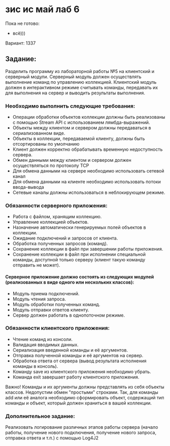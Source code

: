 # зис ис май лаб 6
Пока не готово:
* всё)))

Вариант: 1337
## Задание:
Разделить программу из лабораторной работы №5 на клиентский и серверный модули. Серверный модуль должен осуществлять выполнение команд по управлению коллекцией. Клиентский модуль должен в интерактивном режиме считывать команды, передавать их для выполнения на сервер и выводить результаты выполнения.
### Необходимо выполнить следующие требования:
  * Операции обработки объектов коллекции должны быть реализованы с помощью Stream API с использованием лямбда-выражений.
  * Объекты между клиентом и сервером должны передаваться в сериализованном виде.
  * Объекты в коллекции, передаваемой клиенту, должны быть отсортированы по умолчанию
  * Клиент должен корректно обрабатывать временную недоступность сервера.
  * Обмен данными между клиентом и сервером должен осуществляться по протоколу TCP
  * Для обмена данными на сервере необходимо использовать сетевой канал
  * Для обмена данными на клиенте необходимо использовать потоки ввода-вывода
  * Сетевые каналы должны использоваться в неблокирующем режиме.
### Обязанности серверного приложения:
  * Работа с файлом, хранящим коллекцию.
  * Управление коллекцией объектов.
  * Назначение автоматически генерируемых полей объектов в коллекции.
  * Ожидание подключений и запросов от клиента.
  * Обработка полученных запросов (команд).
  * Сохранение коллекции в файл при завершении работы приложения.
  * Сохранение коллекции в файл при исполнении специальной команды, доступной только серверу (клиент такую команду отправить не может).
  #### Серверное приложение должно состоять из следующих модулей (реализованных в виде одного или нескольких классов):
  * Модуль приема подключений.
  * Модуль чтения запроса.
  * Модуль обработки полученных команд.
  * Модуль отправки ответов клиенту.
  * Сервер должен работать в однопоточном режиме.
### Обязанности клиентского приложения:
* Чтение команд из консоли.
* Валидация вводимых данных.
* Сериализация введенной команды и её аргументов.
* Отправка полученной команды и её аргументов на сервер.
* Обработка ответа от сервера (вывод результата исполнения команды в консоль).
* Команду save из клиентского приложения необходимо убрать.
* Команда exit завершает работу клиентского приложения.

Важно! Команды и их аргументы должны представлять из себя объекты классов. Недопустим обмен "простыми" строками. Так, для команды add или её аналога необходимо сформировать объект, содержащий тип команды и объект, который должен храниться в вашей коллекции.
### Дополнительное задание:
Реализовать логирование различных этапов работы сервера (начало работы, получение нового подключения, получение нового запроса, отправка ответа и т.п.) с помощью Log4J2
